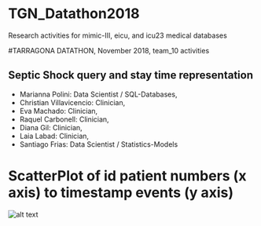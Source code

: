 # TGN_Datathon2018
Research activities for mimic-III, eicu, and icu23 medical databases

#TARRAGONA DATATHON, November 2018, team_10 activities
## Septic Shock query and stay time representation

* Marianna Polini: Data Scientist / SQL-Databases, 
* Christian Villavicencio: Clinician, 
* Eva Machado: Clinician, 
* Raquel Carbonell: Clinician, 
* Diana Gil: Clinician, 
* Laia Labad: Clinician, 
* Santiago Frias: Data Scientist / Statistics-Models

# ScatterPlot of id patient numbers (x axis) to timestamp events (y axis)

![alt text](https://github.com/sfrias/TGN_Datathon2018/blob/master/PatientShockSepticMore3d.png)
